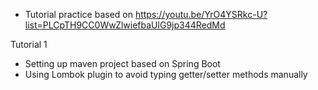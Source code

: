 * Tutorial practice based on https://youtu.be/YrO4YSRkc-U?list=PLCpTH9CC0WwZlwiefbaUlG9jp344RedMd

Tutorial 1
- Setting up maven project based on Spring Boot
- Using Lombok plugin to avoid typing getter/setter methods manually